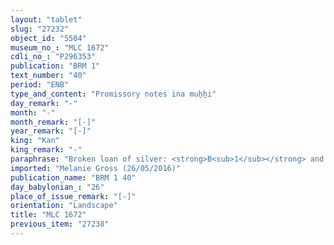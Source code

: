 ```yaml
---
layout: "tablet"
slug: "27232"
object_id: "5504"
museum_no_: "MLC 1672"
cdli_no_: "P296353"
publication: "BRM 1"
text_number: "40"
period: "ENB"
type_and_content: "Promissory notes ina muẖẖi"
day_remark: "-"
month: "-"
month_remark: "[-]"
year_remark: "[-]"
king: "Kan"
king_remark: "-"
paraphrase: "Broken loan of silver: <strong>B<sub>1</sub></strong> and <strong>B<sub>2</sub></strong> owe <strong>A</strong> 4 1/24 (<em>ger&ucirc;</em>) shekels of silver. The redemption of the debt involves 0;2.4 kor (96 l) of dates (details broken). Witness list and date formula are heavily broken.<br /> &nbsp;<br /> <strong>A</strong> = L&acirc;b&acirc;&scaron;i/Nādinu; <strong>B<sub>1</sub></strong> = Umnuzu; <strong>B<sub>2</sub></strong> = Bēl-&scaron;umu-i&scaron;kun<br /> &nbsp;"
imported: "Melanie Gross (26/05/2016)"
publication_name: "BRM 1 40"
day_babylonian_: "26"
place_of_issue_remark: "[-]"
orientation: "Landscape"
title: "MLC 1672"
previous_item: "27238"
---
```

